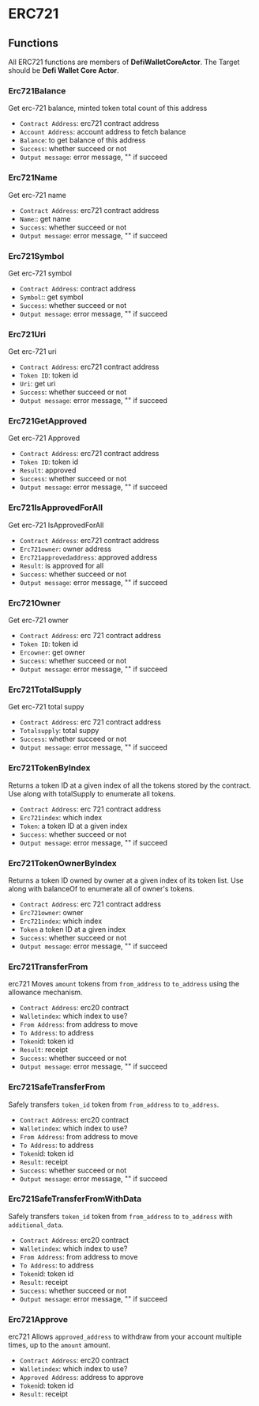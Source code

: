 # ERC721

## Functions

All ERC721 functions are members of **DefiWalletCoreActor**. The Target should be **Defi Wallet Core Actor**.

### Erc721Balance

Get erc-721 balance, minted token total count of this address

* `Contract Address`: erc721 contract address
* `Account Address`: account address to fetch balance
* `Balance`: to get balance of this address
* `Success`: whether succeed or not
* `Output message`: error message, "" if succeed



### Erc721Name

Get erc-721 name

* `Contract Address`: erc721 contract address
* `Name`:: get name
* `Success`: whether succeed or not
* `Output message`: error message, "" if succeed

### Erc721Symbol

Get erc-721 symbol

* `Contract Address`: contract address
* `Symbol`:: get symbol
* `Success`: whether succeed or not
* `Output message`: error message, "" if succeed

### Erc721Uri

Get erc-721 uri

* `Contract Address`: erc721 contract address
* `Token ID`: token id
* `Uri`: get uri
* `Success`: whether succeed or not
* `Output message`: error message, "" if succeed

### Erc721GetApproved

Get erc-721 Approved

* `Contract Address`: erc721 contract address
* `Token ID`: token id
* `Result`: approved
* `Success`: whether succeed or not
* `Output message`: error message, "" if succeed

### Erc721IsApprovedForAll

Get erc-721 IsApprovedForAll

* `Contract Address`: erc721 contract address
* `Erc721owner`: owner address
* `Erc721approvedaddress`: approved address
* `Result`: is approved for all
* `Success`: whether succeed or not
* `Output message`: error message, "" if succeed

### Erc721Owner

Get erc-721 owner

* `Contract Address`: erc 721 contract address
* `Token ID`: token id
* `Ercowner`: get owner
* `Success`: whether succeed or not
* `Output message`: error message, "" if succeed

### Erc721TotalSupply

Get erc-721 total suppy

* `Contract Address`: erc 721 contract address
* `Totalsupply`: total suppy
* `Success`: whether succeed or not
* `Output message`: error message, "" if succeed

### Erc721TokenByIndex

Returns a token ID at a given index of all the tokens stored by the contract. Use along with totalSupply to enumerate all tokens.

* `Contract Address`: erc 721 contract address
* `Erc721index`: which index
* `Token`: a token ID at a given index
* `Success`: whether succeed or not
* `Output message`: error message, "" if succeed

### Erc721TokenOwnerByIndex

Returns a token ID owned by owner at a given index of its token list. Use along with balanceOf to enumerate all of owner's tokens.

* `Contract Address`: erc 721 contract address
* `Erc721owner`: owner
* `Erc721index`: which index
* `Token` a token ID at a given index
* `Success`: whether succeed or not
* `Output message`: error message, "" if succeed



### Erc721TransferFrom

erc721 Moves `amount` tokens from `from_address` to `to_address` using the allowance mechanism.

* `Contract Address`: erc20 contract
* `Walletindex`: which index to use?
* `From Address`: from address to move
* `To Address`: to address
* `Token`id: token id
* `Result`: receipt
* `Success`: whether succeed or not
* `Output message`: error message, "" if succeed

### Erc721SafeTransferFrom

Safely transfers `token_id` token from `from_address` to `to_address`.

* `Contract Address`: erc20 contract
* `Walletindex`: which index to use?
* `From Address`: from address to move
* `To Address`: to address
* `Token`id: token id
* `Result`: receipt
* `Success`: whether succeed or not
* `Output message`: error message, "" if succeed

### Erc721SafeTransferFromWithData

Safely transfers `token_id` token from `from_address` to `to_address` with `additional_data`.

* `Contract Address`: erc20 contract
* `Walletindex`: which index to use?
* `From Address`: from address to move
* `To Address`: to address
* `Token`id: token id
* `Result`: receipt
* `Success`: whether succeed or not
* `Output message`: error message, "" if succeed

### Erc721Approve

erc721 Allows `approved_address` to withdraw from your account multiple times, up to the `amount` amount.

* `Contract Address`: erc20 contract
* `Walletindex`: which index to use?
* `Approved Address`: address to approve
* `Token`id: token id
* `Result`: receipt
